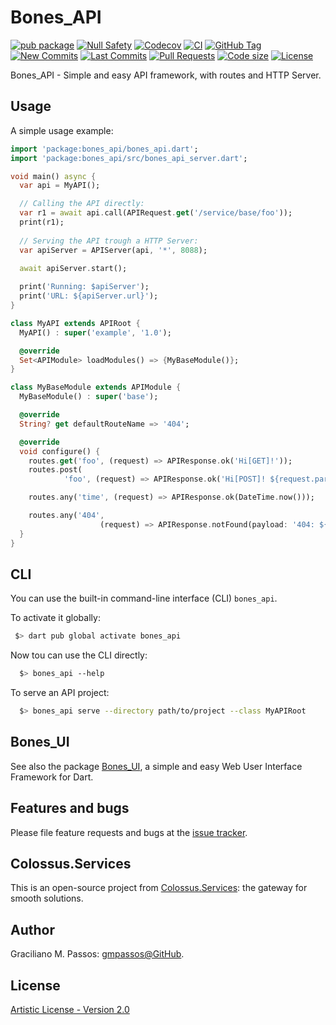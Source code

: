 # Bones_API

[![pub package](https://img.shields.io/pub/v/bones_api.svg?logo=dart&logoColor=00b9fc)](https://pub.dartlang.org/packages/bones_api)
[![Null Safety](https://img.shields.io/badge/null-safety-brightgreen)](https://dart.dev/null-safety)
[![Codecov](https://img.shields.io/codecov/c/github/Colossus-Services/bones_api)](https://app.codecov.io/gh/Colossus-Services/bones_api)
[![CI](https://img.shields.io/github/workflow/status/Colossus-Services/bones_api/Dart%20CI/master?logo=github-actions&logoColor=white)](https://github.com/Colossus-Services/bones_api/actions)
[![GitHub Tag](https://img.shields.io/github/v/tag/Colossus-Services/bones_api?logo=git&logoColor=white)](https://github.com/Colossus-Services/bones_api/releases)
[![New Commits](https://img.shields.io/github/commits-since/Colossus-Services/bones_api/latest?logo=git&logoColor=white)](https://github.com/Colossus-Services/bones_api/network)
[![Last Commits](https://img.shields.io/github/last-commit/Colossus-Services/bones_api?logo=git&logoColor=white)](https://github.com/Colossus-Services/bones_api/commits/master)
[![Pull Requests](https://img.shields.io/github/issues-pr/Colossus-Services/bones_api?logo=github&logoColor=white)](https://github.com/Colossus-Services/bones_api/pulls)
[![Code size](https://img.shields.io/github/languages/code-size/Colossus-Services/bones_api?logo=github&logoColor=white)](https://github.com/Colossus-Services/bones_api)
[![License](https://img.shields.io/github/license/Colossus-Services/bones_api?logo=open-source-initiative&logoColor=green)](https://github.com/Colossus-Services/bones_api/blob/master/LICENSE)

Bones_API - Simple and easy API framework, with routes and HTTP Server.

## Usage

A simple usage example:

```dart
import 'package:bones_api/bones_api.dart';
import 'package:bones_api/src/bones_api_server.dart';

void main() async {
  var api = MyAPI();

  // Calling the API directly:
  var r1 = await api.call(APIRequest.get('/service/base/foo'));
  print(r1);
  
  // Serving the API trough a HTTP Server:
  var apiServer = APIServer(api, '*', 8088);
  
  await apiServer.start();

  print('Running: $apiServer');
  print('URL: ${apiServer.url}');
}

class MyAPI extends APIRoot {
  MyAPI() : super('example', '1.0');

  @override
  Set<APIModule> loadModules() => {MyBaseModule()};
}

class MyBaseModule extends APIModule {
  MyBaseModule() : super('base');

  @override
  String? get defaultRouteName => '404';

  @override
  void configure() {
    routes.get('foo', (request) => APIResponse.ok('Hi[GET]!'));
    routes.post(
            'foo', (request) => APIResponse.ok('Hi[POST]! ${request.parameters}'));

    routes.any('time', (request) => APIResponse.ok(DateTime.now()));

    routes.any('404',
                    (request) => APIResponse.notFound(payload: '404: ${request.path}'));
  }
}
```

## CLI

You can use the built-in command-line interface (CLI) `bones_api`.

To activate it globally:

```bash
 $> dart pub global activate bones_api
```

Now tou can use the CLI directly:

```bash
  $> bones_api --help
```

To serve an API project:

```bash
  $> bones_api serve --directory path/to/project --class MyAPIRoot
```

## Bones_UI

See also the package [Bones_UI][bones_ui], a simple and easy Web User Interface Framework for Dart.

[bones_ui]: https://pub.dev/packages/bones_ui

## Features and bugs

Please file feature requests and bugs at the [issue tracker][tracker].

[tracker]: https://github.com/Colossus-Services/bones_api/issues

## Colossus.Services

This is an open-source project from [Colossus.Services][colossus]:
the gateway for smooth solutions.

## Author

Graciliano M. Passos: [gmpassos@GitHub][gmpassos_github].

## License

[Artistic License - Version 2.0][artistic_license]


[gmpassos_github]: https://github.com/gmpassos
[colossus]: https://colossus.services/
[artistic_license]: https://github.com/Colossus-Services/bones_api/blob/master/LICENSE

